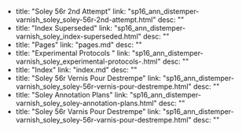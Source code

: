   - title: "Soley 56r 2nd Attempt"
    link: "sp16_ann_distemper-varnish_soley_soley-56r-2nd-attempt.html"
    desc: ""
  - title: "Index Superseded"
    link: "sp16_ann_distemper-varnish_soley_index-superseded.html"
    desc: ""
  - title: "Pages"
    link: "pages.md"
    desc: ""
  - title: "Experimental Protocols "
    link: "sp16_ann_distemper-varnish_soley_experimental-protocols-.html"
    desc: ""
  - title: "Index"
    link: "index.md"
    desc: ""
  - title: "Soley 56r Vernis Pour Destrempe"
    link: "sp16_ann_distemper-varnish_soley_soley-56r-vernis-pour-destrempe.html"
    desc: ""
  - title: "Soley Annotation Plans"
    link: "sp16_ann_distemper-varnish_soley_soley-annotation-plans.html"
    desc: ""
  - title: "Soley 56r Varnis Pour Destrempe"
    link: "sp16_ann_distemper-varnish_soley_soley-56r-varnis-pour-destrempe.html"
    desc: ""
